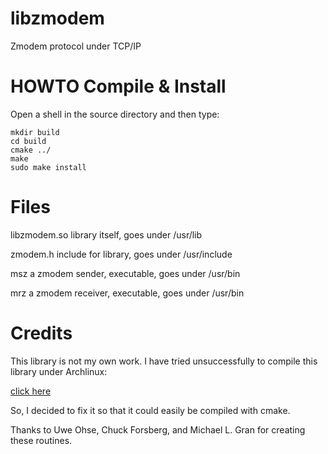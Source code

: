 # libzmodem
Zmodem protocol under TCP/IP

# HOWTO Compile & Install
Open a shell in the source directory and then type:
```
mkdir build
cd build
cmake ../
make
sudo make install
```
# Files
libzmodem.so    library itself, goes under /usr/lib

zmodem.h        include for library, goes under /usr/include

msz             a zmodem sender, executable, goes under /usr/bin

mrz             a zmodem receiver, executable, goes under /usr/bin


# Credits
This library is not my own work. 
I have tried unsuccessfully to compile this library under Archlinux:

[click here](https://github.com/spk121/libzmodem)

So, I decided to fix it so that it could easily be compiled with cmake.

Thanks to Uwe Ohse, Chuck Forsberg, and Michael L. Gran for creating these routines.

